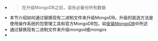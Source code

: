 - > 在升级MongoDB之前，请务必备份所有数据
- 本节介绍如何通过替换现有二进制文件来升级MongoDB。升级的首选方法是使用操作系统的包管理工具和官方MongoDB包，如[安装MongoDB](https://docs.mongodb.com/manual/installation/)中所述
- 通过替换现有二进制文件来升级mongod或mongos
-